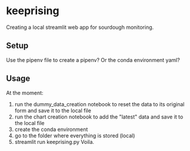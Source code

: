 # keeprising

Creating a local streamlit web app for sourdough monitoring. 

## Setup
Use the pipenv file to create a pipenv?
Or the conda environment yaml?

## Usage
At the moment:
1. run the dummy_data_creation notebook to reset the data to its original form and save it to the local file
2. run the chart creation notebook to add the "latest" data and save it to the local file
3. create the conda environment
4. go to the folder where everything is stored (local)
5. streamlit run keeprising.py
Voila. 